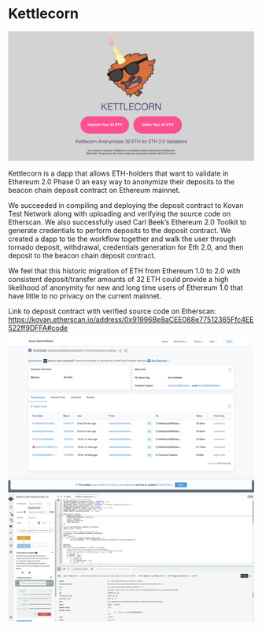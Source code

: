 Kettlecorn
========
<img width='500' src='images/Kettlecorn_Screenshot.png'/>

Kettlecorn is a dapp that allows ETH-holders that want to validate in Ethereum 2.0 Phase 0 an easy way to anonymize their deposits to the beacon chain deposit contract on Ethereum mainnet.

We succeeded in compiling and deploying the deposit contract to Kovan Test Network along with uploading and verifying the source code on Etherscan. We also successfully used Carl Beek’s Ethereum 2.0 Toolkit to generate credentials to perform deposits to the deposit contract. We created a dapp to tie the workflow together and walk the user through tornado deposit, withdrawal, credentials generation for Eth 2.0, and then deposit to the beacon chain deposit contract.

We feel that this historic migration of ETH from Ethereum 1.0 to 2.0 with consistent deposit/transfer amounts of 32 ETH could provide a high likelihood of anonymity for new and long time users of Ethereum 1.0 that have little to no privacy on the current mainnet.



Link to deposit contract with verified source code on Etherscan:
https://kovan.etherscan.io/address/0x91996Be8aCEE088e77512365Ffc4EE522ff9DFFA#code

<img width='500' src='images/Tornado_Contract-Deposit.png'/>



<img width='500' src='images/Remix_Contract-Deposit.png'/>
